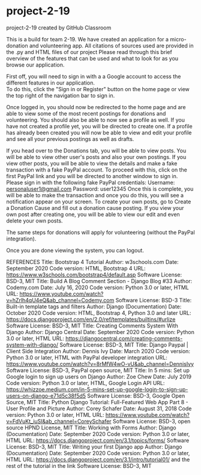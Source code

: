 # project-2-19
project-2-19 created by GitHub Classroom

This is a build for team 2-19.  We have created an application for a micro-donation and volunteering app.
All citations of sources used are provided in the .py and HTML files of our project
Please read through this brief overview of the features that can be used and what to look for as you browse our application.

First off, you will need to sign in with a a Google account to access the different features in our application.  
To do this, click the "Sign in or Register" button on the home page or view the top right of the navigation bar to sign in.

Once logged in, you should now be redirected to the home page and are able to view some of the most recent postings for donations and volunteering.
You should also be able to now see a profile as well.  If you have not created a profile yet, you will be directed to create one.
If a profile has already been created you will now be able to view and edit your profile and see all your previous postings as well as drafts.

If you head over to the Donations tab, you will be able to view posts.  You will be able to view other user's posts and also your own postings.
If you view other posts, you will be able to view the details and make a fake transaction with a fake PayPal account.
To proceed with this, click on the first PayPal link and you will be directed to another window to sign in.
Please sign in with the following fake PayPal credentials:
Username: personaluser1@gmail.com
Password: user12345
Once this is complete, you will be able to make the transaction and once you do this, you will see a notification appear on your screen.
To create your own posts, go to Create a Donation Cause and fill out a donation cause posting.
If you view your own post after creating one, you will be able to view our edit and even delete your own posts.  

The same steps for donations will apply for volunteering (without the PayPal integration).  

Once you are done viewing the system, you can logout.


REFERENCES
  Title: Bootstrap 4 Tutorial
  Author: w3schools.com
  Date: September 2020
  Code version: HTML, Bootstrap 4
  URL: https://www.w3schools.com/bootstrap4/default.asp
  Software License: BSD-3, MIT
  Title: Build A Blog Comment Section - Django Blog #33
  Author: Codemy.com
  Date: July 16, 2020
  Code version: Python 3.0 or later, HTML
  URL: https://www.youtube.com/watch?v=hZrlh4qU4eQ&ab_channel=Codemy.com
  Software License: BSD-3
  Title: Built-in template tags and filters
  Author: Django (Documentation)
  Date: October 2020
  Code version: HTML, Bootstrap 4, Python 3.0 and later
  URL: https://docs.djangoproject.com/en/2.0/ref/templates/builtins/#urlize
  Software License: BSD-3, MIT
  Title: Creating Comments System With Django
  Author: Django Central
  Date: September 2020
  Code version: Python 3.0 or later, HTML
  URL: https://djangocentral.com/creating-comments-system-with-django/
  Software License: BSD-3, MIT
  Title: Django Paypal | Client Side Integration
  Author: Dennis Ivy
  Date: March 2020
  Code version: Python 3.0 or later, HTML with PayPal developer integration
  URL: https://www.youtube.com/watch?v=8rMfW4wO-vU&ab_channel=DennisIvy
  Software License: BSD-3, PayPal open source, MIT
  Title: In 5 mins: Set up Google login to sign up users on Django
  Author: Zoe Chew
  Date: July 2019
  Code version: Python 3.0 or later, HTML, Google Login API
  URL: https://whizzoe.medium.com/in-5-mins-set-up-google-login-to-sign-up-users-on-django-e71d5c38f5d5
  Software License: BSD-3, Google Open Source, MIT
  Title: Python Django Tutorial: Full-Featured Web App Part 8 - User Profile and Picture
  Author: Corey Schafer
  Date: August 31, 2018
  Code version: Python 3.0 or later, HTML
  URL: https://www.youtube.com/watch?v=FdVuKt_iuSI&ab_channel=CoreySchafer
  Software License: BSD-3, open source HPND License, MIT
  Title: Working with Forms
  Author: Django (Documentation)
  Date: September 2020
  Code version: Python 3.0 or later, HTML
  URL: https://docs.djangoproject.com/en/3.1/topics/forms/
  Software License: BSD-3, MIT
  Title: Writing your first Django app
  Author: Django (Documentation)
  Date: September 2020
  Code version: Python 3.0 or later, HTML
  URL: https://docs.djangoproject.com/en/3.1/intro/tutorial01/ and the rest of the tutorial in the link
  Software License: BSD-3, MIT
